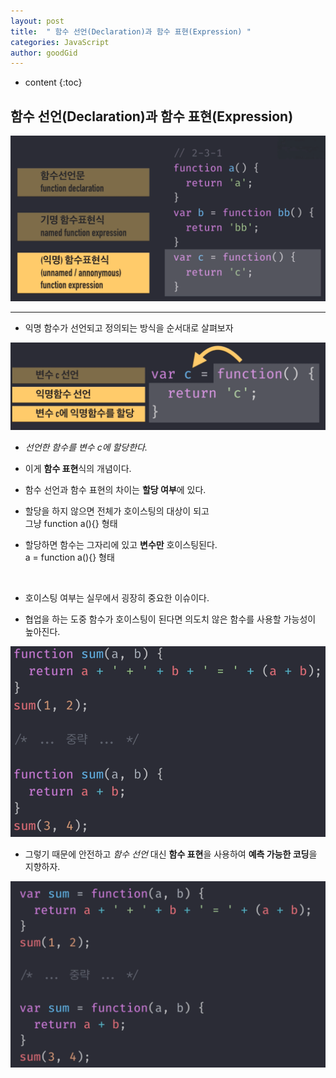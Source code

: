 ```yaml
---
layout: post
title:  " 함수 선언(Declaration)과 함수 표현(Expression) "
categories: JavaScript
author: goodGid
---
```

* content
{:toc}

## 함수 선언(Declaration)과 함수 표현(Expression)

![](/assets/img/javascript/js_fn_delareation_and_fn_expression_1.png)





---

* 익명 함수가 선언되고 정의되는 방식을 순서대로 살펴보자

![](/assets/img/javascript/js_fn_delareation_and_fn_expression_2.png)

* *선언한 함수를 변수 c에 할당한다.*

* 이게 **함수 표현**식의 개념이다.

* 함수 선언과 함수 표현의 차이는 **할당 여부**에 있다.

* 할당을 하지 않으면 전체가 호이스팅의 대상이 되고 <br> 그냥 function a(){} 형태

* 할당하면 함수는 그자리에 있고 **변수만** 호이스팅된다. <br> a = function a(){} 형태

<br>

* 호이스팅 여부는 실무에서 굉장히 중요한 이슈이다.

* 협업을 하는 도중 함수가 호이스팅이 된다면 의도치 않은 함수를 사용할 가능성이 높아진다.

![](/assets/img/javascript/js_fn_delareation_and_fn_expression_3.png)

* 그렇기 때문에 안전하고 *함수 선언* 대신 **함수 표현**을 사용하여 **예측 가능한 코딩**을 지향하자.

![](/assets/img/javascript/js_fn_delareation_and_fn_expression_4.png)

